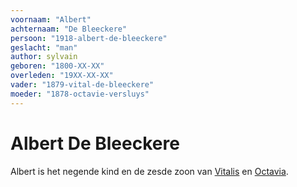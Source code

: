 ```yaml
---
voornaam: "Albert"
achternaam: "De Bleeckere"
persoon: "1918-albert-de-bleeckere"
geslacht: "man"
author: sylvain
geboren: "1800-XX-XX"
overleden: "19XX-XX-XX"
vader: "1879-vital-de-bleeckere"
moeder: "1878-octavie-versluys"   
---
```

# Albert De Bleeckere

Albert is het negende kind en de zesde zoon van [Vitalis](1879-vital-de-bleecker) en [Octavia](1878-octavie-versluys).





